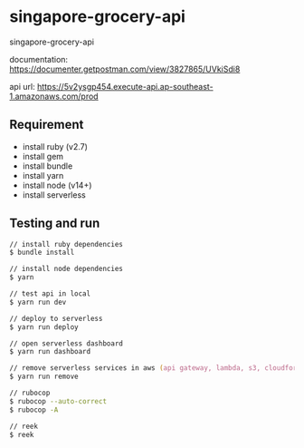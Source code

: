 # singapore-grocery-api

singapore-grocery-api

documentation: <https://documenter.getpostman.com/view/3827865/UVkiSdi8>

api url: <https://5v2ysgp454.execute-api.ap-southeast-1.amazonaws.com/prod>

## Requirement

- install ruby (v2.7)
- install gem
- install bundle
- install yarn
- install node (v14+)
- install serverless

## Testing and run

```zsh
// install ruby dependencies
$ bundle install

// install node dependencies
$ yarn

// test api in local
$ yarn run dev

// deploy to serverless
$ yarn run deploy

// open serverless dashboard
$ yarn run dashboard

// remove serverless services in aws (api gateway, lambda, s3, cloudformation)
$ yarn run remove

// rubocop
$ rubocop --auto-correct
$ rubocop -A

// reek
$ reek
```
